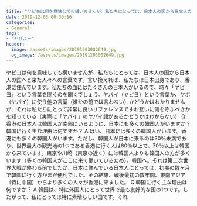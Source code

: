 ```yaml
---
title: "ヤピヨは何を意味しても構いませんが、私たちにとっては、日本人の国から日本人の国へと来た人々への言葉です。"
date: 2019-12-03 00:30:16
categories:
- General
tags:
- "やぴよー"
header:
  image: /assets/images/20191203002649.jpg
  og_image: /assets/images/20191203002649.jpg
---
```


ヤピヨは何を意味しても構いませんが、私たちにとっては、日本人の国から日本人の国へと来た人々への言葉です。言い換えれば、私たちは日本出身であり、香港に住んでいます。私たちの血にはたくさんの日本人がいるので、時々「ヤピヨ」という言葉を聞くのを聞くでしょう。ヤパイ（ヤピヨ）という言葉か、ヤポ（ヤパイ）に使う他の言葉（誰かの前では言わない）かどうかはわかりませんが、それは私たちにとって非常に良いリファレンスですお互いに何を呼ぶべきかを知っている（実際に「ヤパイ」のヤパイ語があるかどうかはわからない） Q.香港の日本人は韓国人が南部にいるように、日本にも多くの韓国人がいますか？韓国に行く主な理由は何ですか？ A.はい、日本には多くの韓国人がいます。香港にも多くの韓国人がいます。ただし、韓国人が日本に来るのは30％未満であり、世界最大の観光地の1つである香港に行く人は80％以上で、70％以上は韓国から来ています。東京や川崎（東京の近く）には韓国人よりも韓国人の方が多くいます（多くの韓国人がここに来て働いているため）。韓国へ。それは第二次世界大戦が終わる前でしたが、日本に住んでいる日本人にとっては、初期の数ヶ月で韓国に行く方がまだ便利でした。その結果、戦後最初の数年間、東南アジア（特に中国）からより多くの人々が香港に来ました。 Q.韓国に行く主な理由は何ですか？ A.韓国は、特に外国人にとって世界で最も友好的な国の1つです。したがって、私にとっては特に素晴らしい国です。それ
